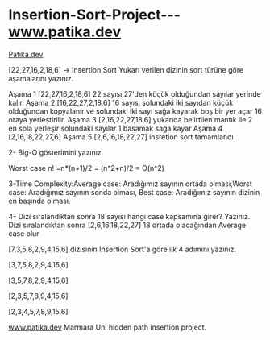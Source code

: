 # Insertion-Sort-Project---www.patika.dev
[Patika.dev](https://www.patika.dev/tr)

[22,27,16,2,18,6] -> Insertion Sort
Yukarı verilen dizinin sort türüne göre aşamalarını yazınız.

Aşama 1 [22,27,16,2,18,6] 22 sayısı 27'den küçük olduğundan sayılar yerinde kalır.
Aşama 2 [16,22,27,2,18,6] 16 sayısı solundaki iki sayıdan küçük olduğundan kopyalanır ve solundaki iki sayı sağa kayarak boş bir yer açar 16 oraya yerleştirilir. 
Aşama 3 [2,16,22,27,18,6] yukarıda belirtilen mantık ile 2 en sola yerleşir solundaki sayılar 1 basamak sağa kayar
Aşama 4 [2,16,18,22,27,6]
Aşama 5 [2,6,16,18,22,27] insretion sort tamamlandı

2- Big-O gösterimini yazınız. 

Worst case n! =n*(n+1)/2 = (n^2+n)/2 = O(n^2)

3-Time Complexity:Average case: Aradığımız sayının ortada olması,Worst case: Aradığımız sayının sonda olması, Best case: Aradığımız sayının dizinin en başında olması.

4- Dizi sıralandıktan sonra 18 sayısı hangi case kapsamına girer? Yazınız.
Dizi sıralandıktan sonra  [2,6,16,18,22,27] 18 ortada olacağından Average case olur

[7,3,5,8,2,9,4,15,6] dizisinin Insertion Sort'a göre ilk 4 adımını yazınız.

[3,7,5,8,2,9,4,15,6]

[3,5,7,8,2,9,4,15,6]

[2,3,5,7,8,9,4,15,6]

[2,3,4,5,7,8,9,15,6]

www.patika.dev Marmara Uni hidden path insertion project.
